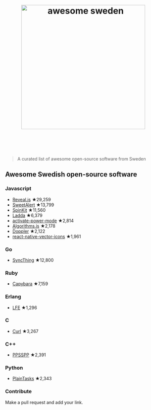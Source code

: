<h1 align="center">
	<br>
	<img width="400" src="https://cdn.rawgit.com/gurre/awesome-swedish-opensource/master/media/Flag_of_Sweden.svg" alt="awesome sweden">
	<br>
	<br>
	<br>
</h1>

> A curated list of awesome open-source software from Sweden

## Awesome Swedish open-source software

### Javascript

- [Reveal.js](https://github.com/hakimel/reveal.js) ★29,259
- [SweetAlert](https://github.com/t4t5/sweetalert) ★13,799
- [SpinKit](https://github.com/tobiasahlin/SpinKit) ★11,560
- [Ladda](https://github.com/hakimel/Ladda) ★6,379
- [activate-power-mode](https://github.com/JoelBesada/activate-power-mode) ★2,814
- [Algorithms.js](https://github.com/felipernb/algorithms.js) ★2,178
- [Doppler](https://github.com/DanielRapp/doppler) ★2,122
- [react-native-vector-icons](https://github.com/oblador/react-native-vector-icons) ★1,961

### Go
 - [SyncThing](https://github.com/syncthing/syncthing) ★12,800

### Ruby
- [Capybara](https://github.com/jnicklas/capybara) ★7,159

### Erlang
- [LFE](https://github.com/rvirding/lfe) ★1,296

### C
- [Curl](https://github.com/curl/curl) ★3,267

### C++
- [PPSSPP](https://github.com/hrydgard/ppsspp) ★2,391

### Python
 - [PlainTasks](https://github.com/aziz/PlainTasks) ★2,343

### Contribute
Make a pull request and add your link.
